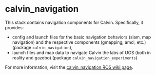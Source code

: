 calvin_navigation
=============

This stack contains navigation components for Calvin. Specifically, it provides: 

* config and launch files for the basic navigation behaviors (slam, map navigation) and the respective components (gmapping, amcl, etc.) (package `calvin_navigation`),
* launch files and map data to navigate Calvin the labs of UOS (both in reality and gazebo) (package `calvin_navigation_experiments`)

For more information, visit the [calvin_navigation ROS wiki page](http://www.ros.org/wiki/calvin_navigation).
